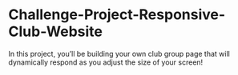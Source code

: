 # Challenge-Project-Responsive-Club-Website
In this project, you’ll be building your own club group page that will dynamically respond as you adjust the size of your screen!​
